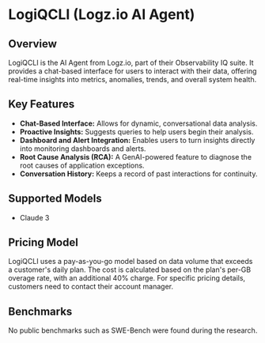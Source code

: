 # LogiQCLI (Logz.io AI Agent)

## Overview

LogiQCLI is the AI Agent from Logz.io, part of their Observability IQ suite. It provides a chat-based interface for users to interact with their data, offering real-time insights into metrics, anomalies, trends, and overall system health.

## Key Features

*   **Chat-Based Interface:** Allows for dynamic, conversational data analysis.
*   **Proactive Insights:** Suggests queries to help users begin their analysis.
*   **Dashboard and Alert Integration:** Enables users to turn insights directly into monitoring dashboards and alerts.
*   **Root Cause Analysis (RCA):** A GenAI-powered feature to diagnose the root causes of application exceptions.
*   **Conversation History:** Keeps a record of past interactions for continuity.

## Supported Models

*   Claude 3

## Pricing Model

LogiQCLI uses a pay-as-you-go model based on data volume that exceeds a customer's daily plan. The cost is calculated based on the plan's per-GB overage rate, with an additional 40% charge. For specific pricing details, customers need to contact their account manager.

## Benchmarks

No public benchmarks such as SWE-Bench were found during the research.
